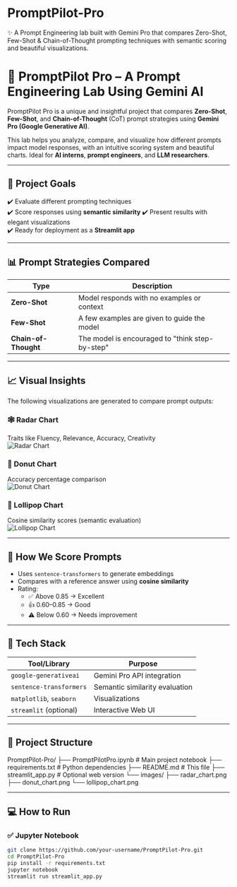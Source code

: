 # PromptPilot-Pro
✨ A Prompt Engineering lab built with Gemini Pro that compares Zero-Shot, Few-Shot &amp; Chain-of-Thought prompting techniques with semantic scoring and beautiful visualizations.
# 🤖 PromptPilot Pro – A Prompt Engineering Lab Using Gemini AI

PromptPilot Pro is a unique and insightful project that compares **Zero-Shot**, **Few-Shot**, and **Chain-of-Thought** (CoT) prompt strategies using **Gemini Pro (Google Generative AI)**.

This lab helps you analyze, compare, and visualize how different prompts impact model responses, with an intuitive scoring system and beautiful charts. Ideal for **AI interns**, **prompt engineers**, and **LLM researchers**.

---

## 🎯 Project Goals

✔️ Evaluate different prompting techniques  
✔️ Score responses using **semantic similarity** 
✔️ Present results with elegant visualizations  
✔️ Ready for deployment as a **Streamlit app**  

---

## 📊 Prompt Strategies Compared

| Type                   | Description                                                                 |
|----------------------- |-----------------------------------------------------------------------------|
| **Zero-Shot**          | Model responds with no examples or context                                  |
| **Few-Shot**           | A few examples are given to guide the model                                 |
| **Chain-of-Thought**   | The model is encouraged to "think step-by-step"                             |

---

## 📈 Visual Insights

The following visualizations are generated to compare prompt outputs:

### 🕸 Radar Chart
Traits like Fluency, Relevance, Accuracy, Creativity  
![Radar Chart](images/radar_chart.png)

### 🍩 Donut Chart
Accuracy percentage comparison  
![Donut Chart](images/donut_chart.png)

### 📍 Lollipop Chart
Cosine similarity scores (semantic evaluation)  
![Lollipop Chart](images/lollipop_chart.png)

---

## 🧠 How We Score Prompts

- Uses `sentence-transformers` to generate embeddings
- Compares with a reference answer using **cosine similarity**
- Rating:
  - ✅ Above 0.85 → Excellent
  - 👍 0.60–0.85 → Good
  - ⚠️ Below 0.60 → Needs improvement

---

## 🔧 Tech Stack

| Tool/Library          | Purpose                          |
|-----------------------|----------------------------------|
| `google-generativeai` | Gemini Pro API integration       |
| `sentence-transformers` | Semantic similarity evaluation |
| `matplotlib`, `seaborn` | Visualizations                 |
| `streamlit` (optional)  | Interactive Web UI             |

---

## 📂 Project Structure

PromptPilot-Pro/
├── PromptPilotPro.ipynb # Main project notebook
├── requirements.txt # Python dependencies
├── README.md # This file
├── streamlit_app.py # Optional web version
└── images/
├── radar_chart.png
├── donut_chart.png
└── lollipop_chart.png


---

## 💻 How to Run

### ✅ Jupyter Notebook

```bash
git clone https://github.com/your-username/PromptPilot-Pro.git
cd PromptPilot-Pro
pip install -r requirements.txt
jupyter notebook
streamlit run streamlit_app.py

